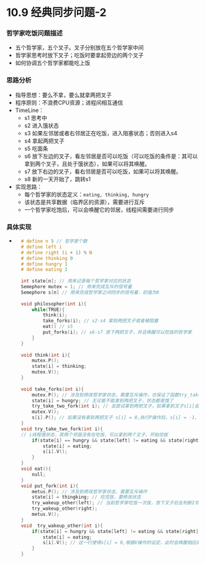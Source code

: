 # 10.9 经典同步问题-2

### 哲学家吃饭问题描述

* 五个哲学家，五个叉子。叉子分别放在五个哲学家中间
* 哲学家思考时放下叉子；吃饭时要拿起旁边的两个叉子
* 如何协调五个哲学家都能吃上饭

### 思路分析

* 指导思想：要么不拿，要么就拿两把叉子
* 程序原则：不浪费CPU资源；进程间相互通信
* TimeLine：
    * s1 思考中
    * s2 进入饿状态
    * s3 如果左邻居或者右邻居正在吃饭，进入阻塞状态；否则进入s4
    * s4 拿起两把叉子
    * s5 吃面条
    * s6 放下左边的叉子，看左邻居是否可以吃饭（可以吃饭的条件是：其可以拿到两个叉子，且处于饿状态），如果可以将其唤醒。
    * s7  放下右边的叉子，看右邻居是否可以吃饭，如果可以将其唤醒。
    * s8 新的一天开始了，跳转s1
* 实现思路：
    * 每个哲学家的状态定义：`eating, thinking, hungry`
    * 该状态是共享数据（临界区的资源），需要进行互斥
    * 一个哲学家吃饱后，可以会唤醒它的邻居，线程间需要进行同步

### 具体实现

* ```c
    # define n 5 // 哲学家个数
    # define left i
    # define right (i + 1) % N
    # define thinking 0
    # define hungry 1
    # define eating 2
    
    int state[n]; // 用来记录每个哲学家对应的状态
    Semephore mutex = 1; // 用来完成互斥的信号量
    Semephore s[n] // 用来完成哲学家之间同步的信号量，初值为0
    
    void philosopher(int i){
    	while(TRUE){
    		think(i);
    		take_forks(i); // s2-s4 拿到两把叉子或者被阻塞
    		eat() // s5
    		put_forks(i); // s6-s7 放下两把叉子，并且唤醒可以吃饭的哲学家
    	}
    }
    
    void think(int i){
        mutex.P();
        state[i] = thinking;
        mutex.V();
    }
    
    void take_forks(int i){
        mutex.P(); // 涉及到修改哲学家状态，需要互斥操作，也保证了函数try_take_two_fork(int i)中的互斥操作。
        state[i] = hungry; // 无论能不能拿到两把叉子，状态都是饿了
        try_take_two_fork(int i); // 去尝试拿到两把叉子，如果拿到叉子s[i]会变为1，这是一个信息
        mutex.V();
        s[i].P(); // 如果没有拿到两把叉子 s[i] = 0,执行P操作后，s[i] = -1，当前线程阻塞
    }
    void try_take_two_fork(int i){
    // i线程饿状态，其两个邻居没有在吃饭，可以拿到两个叉子，开始恰饭
        if(state[i] == hungry && state[left] != eating && state[right] != eating){
            state[i] = eating;
            s[i].V();
        }
    }
    void eat(){
        null;
    }
    void put_fork(int i){
        metus.P(); // 涉及到修改哲学家状态，需要互斥操作
        state[i] = thingking; // 吃完饭，要修改状态
        try_wakeup_other(left); // 当前哲学家吃饭一次饭，放下叉子后去判断2邻居是否需要唤醒
        try_wakeup_other(right);
        metus.V();
    }
    void  try_wakeup_other(int i){
        if(state[i] = hungry && state[left] != eating && state[right] != eating){
            state[i] = eating;
            s[i].V(); // 这一行使得s[i] = 0,根据V操作的设定，此时会唤醒相应的进程，即阻塞在take_forks函数中最后一行s[i]上的线程。
        }
    }
    ```
    